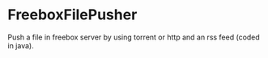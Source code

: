 # FreeboxFilePusher
Push a file in freebox server by using torrent or http and an rss feed (coded in java).
